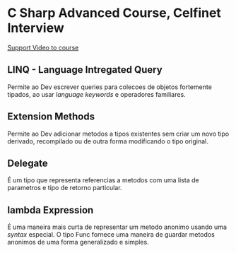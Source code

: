 # C Sharp Advanced Course, Celfinet Interview

[Support Video to course](https://www.youtube.com/watch?v=YT8s-90oDC0&list=WL&index=34)

## LINQ - Language Intregated Query

Permite ao Dev escrever queries para colecoes de objetos fortemente tipados, ao usar *language keywords* e operadores familiares.

## Extension Methods

Permite ao Dev adicionar metodos a tipos existentes sem criar um novo tipo derivado, recompilado ou de outra forma modificando o tipo original.

## Delegate

É um tipo que representa referencias a metodos com uma lista de parametros e tipo de retorno particular.

## lambda Expression

É uma maneira mais curta de representar um metodo anonimo usando uma *syntax* especial.
O tipo Func fornece uma maneira de guardar metodos anonimos de uma forma generalizado e simples.
